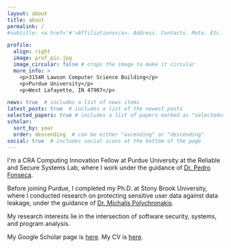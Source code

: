 ```yaml
---
layout: about
title: about
permalink: /
#subtitle: <a href='#'>Affiliations</a>. Address. Contacts. Moto. Etc.

profile:
  align: right
  image: prof_pic.jpg
  image_circular: false # crops the image to make it circular
  more_info: >
    <p>3154R Lawson Computer Science Building</p>
    <p>Purdue University</p>
    <p>West Lafayette, IN 47907</p>

news: true  # includes a list of news items
latest_posts: true  # includes a list of the newest posts
selected_papers: true # includes a list of papers marked as "selected={true}"
scholar:
  sort_by: year
  order: descending  # can be either "ascending" or "descending"
social: true  # includes social icons at the bottom of the page
---
```


I'm a CRA Computing Innovation Fellow at Purdue University at the Reliable and Secure Systems Lab, where
I work under the guidance of [Dr. Pedro
Fonseca](https://www.cs.purdue.edu/homes/pfonseca/).

Before joining Purdue, I completed my Ph.D. at Stony Brook University, where I
conducted research on protecting sensitive user data against data leakage, under the guidance of
[Dr. Michalis Polychronakis](https://www3.cs.stonybrook.edu/~mikepo/).

My research interests lie in the intersection of software security, systems, and program analysis.

My Google Scholar page is [here](https://scholar.google.com/citations?user=lJqQKlQAAAAJ).
My CV is [here](assets/pdf/CV_Tapti.pdf).

